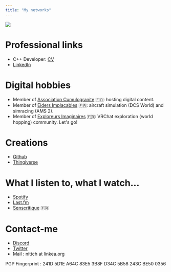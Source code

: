 ```yaml
---
title: "My networks"
---
```


![](https://vrac.linkea.org/canard.jpg)

# Professional links
- C++ Developer: [CV](https://vrac.linkea.org/PJ5AB6t1/CV_Nicolas_TANDE.pdf)
- [LinkedIn](https://linkedin.com/in/nicolastande)

# Digital hobbies
- Member of [Association Cumulogranite](https://www.cumulogranite.fr) :fr:: hosting digital content.
- Member of [Eiders Implacables](https://www.eiders.fr) :fr:: aircraft simulation (DCS World) and simracing (AMS 2).
- Member of [Exploreurs Imaginaires](https://discord.gg/exploreurs) :fr:: VRChat exploration (world hopping) community. Let's go!

# Creations
- [Github](https://github.com/nittch)
- [Thingiverse](https://www.thingiverse.com/nittch/designs)

# What I listen to, what I watch...
- [Spotify](https://open.spotify.com/user/nittch)
- [Last.fm](https://www.last.fm/user/nittch)
- [Senscritique](https://www.senscritique.com/nittch) :fr:

# Contact-me
- [Discord](https://discordapp.com/users/nittch)
- [Twitter](https://twitter.com/nittch)
- Mail : nittch at linkea.org

PGP Fingerprint : 241D 5D1E A64C 83E5 3B8F  D34C 5B58 243C BE50 0356

